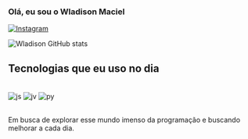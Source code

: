 ### Olá, eu sou o Wladison Maciel

[![Instagram](https://img.shields.io/badge/Instagram-E4405F?style=for-the-badge&logo=instagram&logoColor=white)](https://instagram.com/eiwladison)

![Wladison GitHub stats](https://github-readme-stats.vercel.app/api?username=Wladison-Maciel&show_icons=true&theme=highcontrast)

## Tecnologias que eu uso no dia

<div style="display: inline_block"><br/>
  <img align="center" alt="js" src="https://img.shields.io/badge/JavaScript-F7DF1E?style=for-the-badge&logo=javascript&logoColor=black" />
  <img align="center" alt="jv" src="https://img.shields.io/badge/Java-ED8B00?style=for-the-badge&logo=openjdk&logoColor=white" />
  <img align="center" alt="py" src="https://img.shields.io/badge/Python-14354C?style=for-the-badge&logo=python&logoColor=white" />
</div><br/>

Em busca de explorar esse mundo imenso da programação e buscando melhorar a cada dia.
